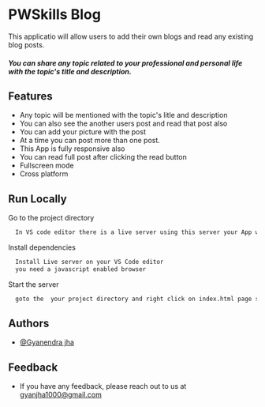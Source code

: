 
# PWSkills Blog

This applicatio will allow users to add their own blogs and read any existing blog posts.

##### You can share any topic related to your professional and personal life with the topic's title and description. 


## Features

- Any topic will be mentioned with the topic's litle and description
- You can also see the another users post and read that post also
- You can add your picture with the post
- At a time you can post more than one post.
- This App is fully responsive also
- You can read full post after clicking the read button
- Fullscreen mode
- Cross platform

## Run Locally

Go to the project directory

```bash
  In VS code editor there is a live server using this server your App will run 
```

Install dependencies

```bash
  Install Live server on your VS Code editor
  you need a javascript enabled browser
```

Start the server

```bash
  goto the  your project directory and right click on index.html page select option 'open with Live Server'  
```

## Authors

- [@Gyanendra jha](https://github.com/Gyan1000)


## Feedback

- If you have any feedback, please reach out to us at gyanjha1000@gmail.com
